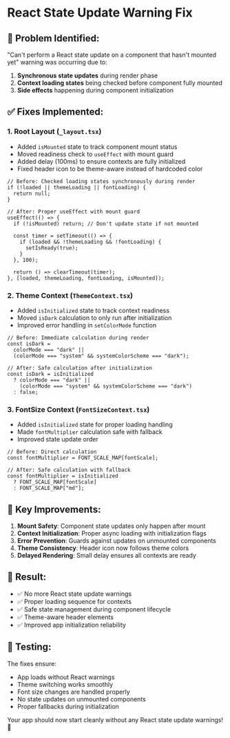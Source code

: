 # React State Update Warning Fix

## 🚨 **Problem Identified:**

"Can't perform a React state update on a component that hasn't mounted yet" warning was occurring due to:

1. **Synchronous state updates** during render phase
2. **Context loading states** being checked before component fully mounted
3. **Side effects** happening during component initialization

## ✅ **Fixes Implemented:**

### 1. **Root Layout (`_layout.tsx`)**

- Added `isMounted` state to track component mount status
- Moved readiness check to `useEffect` with mount guard
- Added delay (100ms) to ensure contexts are fully initialized
- Fixed header icon to be theme-aware instead of hardcoded color

```tsx
// Before: Checked loading states synchronously during render
if (!loaded || themeLoading || fontLoading) {
  return null;
}

// After: Proper useEffect with mount guard
useEffect(() => {
  if (!isMounted) return; // Don't update state if not mounted

  const timer = setTimeout(() => {
    if (loaded && !themeLoading && !fontLoading) {
      setIsReady(true);
    }
  }, 100);

  return () => clearTimeout(timer);
}, [loaded, themeLoading, fontLoading, isMounted]);
```

### 2. **Theme Context (`ThemeContext.tsx`)**

- Added `isInitialized` state to track context readiness
- Moved `isDark` calculation to only run after initialization
- Improved error handling in `setColorMode` function

```tsx
// Before: Immediate calculation during render
const isDark =
  colorMode === "dark" ||
  (colorMode === "system" && systemColorScheme === "dark");

// After: Safe calculation after initialization
const isDark = isInitialized
  ? colorMode === "dark" ||
    (colorMode === "system" && systemColorScheme === "dark")
  : false;
```

### 3. **FontSize Context (`FontSizeContext.tsx`)**

- Added `isInitialized` state for proper loading handling
- Made `fontMultiplier` calculation safe with fallback
- Improved state update order

```tsx
// Before: Direct calculation
const fontMultiplier = FONT_SCALE_MAP[fontScale];

// After: Safe calculation with fallback
const fontMultiplier = isInitialized
  ? FONT_SCALE_MAP[fontScale]
  : FONT_SCALE_MAP["md"];
```

## 🎯 **Key Improvements:**

1. **Mount Safety**: Component state updates only happen after mount
2. **Context Initialization**: Proper async loading with initialization flags
3. **Error Prevention**: Guards against updates on unmounted components
4. **Theme Consistency**: Header icon now follows theme colors
5. **Delayed Rendering**: Small delay ensures all contexts are ready

## 🚀 **Result:**

- ✅ No more React state update warnings
- ✅ Proper loading sequence for contexts
- ✅ Safe state management during component lifecycle
- ✅ Theme-aware header elements
- ✅ Improved app initialization reliability

## 📱 **Testing:**

The fixes ensure:

- App loads without React warnings
- Theme switching works smoothly
- Font size changes are handled properly
- No state updates on unmounted components
- Proper fallbacks during initialization

Your app should now start cleanly without any React state update warnings! 🎉
